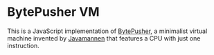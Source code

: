 # BytePusher VM
This is a JavaScript implementation of [BytePusher](https://esolangs.org/wiki/BytePusher), a minimalist virtual machine invented by [Javamannen](https://esolangs.org/wiki/User:Javamannen) that features a CPU with just one instruction.